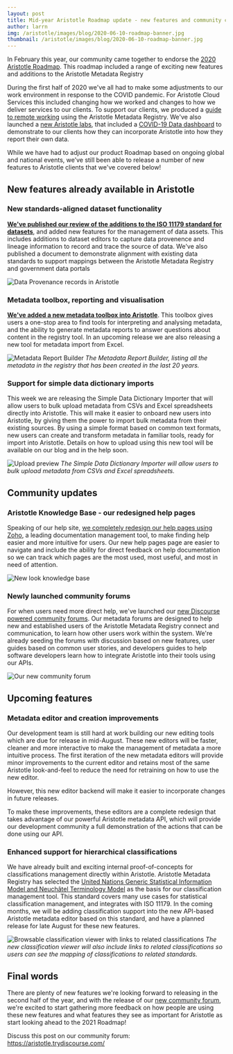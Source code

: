 ```yaml
---
layout: post
title: Mid-year Aristotle Roadmap update - new features and community changes
author: larrn
img: /aristotle/images/blog/2020-06-10-roadmap-banner.jpg
thumbnail: /aristotle/images/blog/2020-06-10-roadmap-banner.jpg
---
```


In February this year, our community came together to endorse the [2020 Aristotle Roadmap](/blog/2020/02/2020-aristotle-development-roadmap-meeting.html). This roadmap included a range of exciting new features and additions to the Aristotle Metadata Registry 

During the first half of 2020 we've all had to make some adjustments to our work environment in response to the COVID pandemic. For Aristotle Cloud Services this included changing how we worked and changes to how we deliver services to our clients. To support our clients, we produced a [guide to remote working](/blog/2020/03/aristotles-guide-to-remote-working.html) using the Aristotle Metadata Registry. We've also launched a [new Aristotle labs](/blog/2020/05/launching-aristotle-labs-covid-dashboard.html), that included a [COVID-19 Data dashboard](https://labs.aristotlemetadata.com/#/covid/graph) to demonstrate to our clients how they can incorporate Aristotle into how they report their own data.


While we have had to adjust our product Roadmap based on ongoing global and national events, we’ve still been able to release a number of new features to Aristotle clients that we've covered below!

## New features already available in Aristotle

### New standards-aligned dataset functionality

**[We've published our review of the additions to the ISO 11179 standard for datasets](/blog/2020/03/new-dataset-functionality.html)**, and added new features for the management of data assets. This includes additions to dataset editors to capture data provenence and lineage information to record and trace the source of data. We've also published a document to demonstrate alignment with existing data standards to support mappings between the Aristotle Metadata Registry and government data portals

![Data Provenance records in Aristotle](/aristotle/images/blog/2020-06-10-data-provenance.png "Data Provenance records in Aristotle")

### Metadata toolbox, reporting and visualisation

**[We've added a new metadata toolbox into Aristotle](/blog/2020/06/launching-aristotle-toolbox.html)**. This toolbox gives users a one-stop area to find tools for interpreting and analysing metadata, and the ability to generate metadata reports to answer questions about content in the registry tool. In an upcoming release we are also releasing a new tool for metadata import from Excel.

![Metadata Report Builder](/aristotle/images/blog/2020-06-data-report-builder.png "Metadata Report Builder")
*The Metadata Report Builder, listing all the metadata in the registry that has been created in the last 20 years.*

### Support for simple data dictionary imports

This week we are releasing the Simple Data Dictionary Importer that will allow users to bulk upload metadata from CSVs and Excel spreadsheets directly into Aristotle. This will make it easier to onboard new users into Aristotle, by giving them the power to import bulk metadata from their existing sources. By using a simple format based on common text formats, new users can create and transform metadata in familiar tools, ready for import into Aristotle. Details on how to upload using this new tool will be available on our blog and in the help soon.

![Upload preview](/aristotle/images/blog/2020-06-sddf-preview.png "Upload preview")
*The Simple Data Dictionary Importer will allow users to bulk upload metadata from CSVs and Excel spreadsheets.*

## Community updates

### Aristotle Knowledge Base - our redesigned help pages

Speaking of our help site, [we completely redesign our help pages using Zoho](https://desk.zoho.com.au/portal/aristotlecloudservicesaustralia/kb/), a leading documentation management tool, to make finding help easier and more intuitive for users. Our new help pages page are easier to navigate and include the ability for direct feedback on help documentation so we can track which pages are the most used, most useful, and most in need of attention.

![New look knowledge base](/aristotle/images/blog/2020-06-new-look-kb.png "New look knowledge base")

### Newly launched community forums

For when users need more direct help, we've launched our [new Discourse powered community forums](https://aristotle.trydiscourse.com/). Our metadata forums are designed to help new and established users of the Aristotle Metadata Registry connect and communication, to learn how other users work within the system. We're already seeding the forums with discussion based on new features, user guides based on common user stories, and developers guides to help software developers learn how to integrate Aristotle into their tools using our APIs.

![Our new community forum](/aristotle/images/blog/2020-06-forum.png "Our new community forum")

## Upcoming features

### Metadata editor and creation improvements

Our development team is still hard at work building our new editing tools which are due for release in mid-August.
These new editors will be faster, cleaner and more interactive to make the management of metadata a more intuitive process. The first iteration of the new metadata editors will provide minor improvements to the current editor and retains most of the same Aristotle look-and-feel to reduce the need for retraining on how to use the new editor.

However, this new editor backend will make it easier to incorporate changes in future releases.

To make these improvements, these editors are a complete redesign that takes advantage of our powerful Aristotle metadata API, which will provide our development community a full demonstration of the actions that can be done using our API.

### Enhanced support for hierarchical classifications

We have already built and exciting internal proof-of-concepts for classifications management directly within Aristotle. Aristotle Metadata Registry has selected the [United Nations Generic Statistical Information Model and Neuchâtel Terminology Model](https://statswiki.unece.org/display/gsim/Statistical+Classification+Model) as the basis for our classification management tool. This standard covers many use cases for statistical classification management, and integrates with ISO 11179. In the coming months, we will be adding classification support into the new API-based Aristotle metadata editor based on this standard, and have a planned release for late August for these new features.

![Browsable classification viewer with links to related classifications](/aristotle/images/blog/2020-06-classification-viewer.png "Browsable classification viewer with links to related classifications")
*The new classification viewer will also include links to related classifications so users can see the mapping of classifications to related standards.*


## Final words

There are plenty of new features we're looking forward to releasing in the second half of the year, and with the release of our [new community forum](https://aristotle.trydiscourse.com/), we're excited to start gathering more feedback on how people are using these new features and what features they see as important for Aristotle as start looking ahead to the 2021 Roadmap!


Discuss this post on our community forum: https://aristotle.trydiscourse.com/